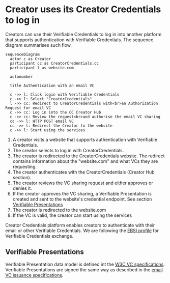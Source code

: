 # Creator uses its Creator Credentials to log in

Creators can use their Verifiable Credentials to log in into another platform that supports authentication with Verifiable Credentials. The sequence diagram summarises such flow.

```mermaid
sequenceDiagram
  actor c as Creator
  participant cc as CreatorCredentials.cc
  participant l as website.com

  autonumber

  title Authentication with an email VC

  c ->> l: Click login with Verifiable Credentials
  c ->> l: Select "CreatorCredentials"
  l ->> cc: Redirect to CreatorCredentials with<br>an Authorization Request for email VC
  c ->> cc: Log in into the CC Creator Hub
  c ->> cc: Review the request<br>and authorise the email VC sharing
  cc ->> l: HTTP POST email VC
  cc ->> l: Redirect the Creator to the website
  c ->> l: Start using the services
```

1. A creator visits a website that supports authentication with Verifiable Credentials.
2. The creator selects to log in with CreatorCredentials.
3. The creator is redirected to the CreatorCredentials website. The redirect contains information about the "website.com" and what VCs they are requesting.
4. The creator authenticates with the CreatorCredentials (Creator Hub section).
5. The creator reviews the VC sharing request and either approves or denies it.
6. If the creator approves the VC sharing, a Verifiable Presentation is created and sent to the website's credential endpoint. See section [Verifiable Presentations](#verifiable-presentations)
7. The creator is redirected to the website.com
8. If the VC is valid, the creator can start using the services

Creator Credentials platform enables creators to authenticate with their email or other Verifiable Credentials. We are following the [EBSI profile](https://hub.ebsi.eu/conformance/build-solutions/holder-wallet-functional-flows) for Verifiable Credentials exchange.

## Verifiable Presentations

Verifiable Presentation data model is defined int the [W3C VC specifications](https://w3c.github.io/vc-data-model/#presentations-0). Verifiable Presentations are signed the same way as described in the [email VC issuance specifications](../creator-email-verification.md).
